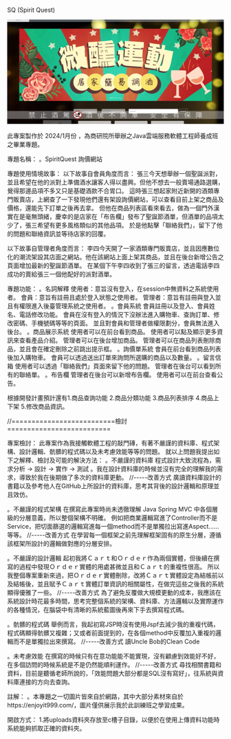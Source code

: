 SQ (Spirit Quest)

![RUNOOB](sq.png)

此專案製作於 2024/1月份 ，為商研院所舉辦之Java雲端服務軟體工程師養成班之畢業專題。

專題名稱：
。SpiritQuest 詢價網站

專題使用情境故事：
以下故事自會員角度而言：
    張三今天想舉辦一個聖誕派對，並且希望在他的派對上準備酒水讓客人得以盡興。但他不想去一般賣場通路選購，覺得那邊品項不多又只是基礎酒款不合胃口。
    這時張三想起家附近新開的酒類專門販賣店，上網查了一下發現他們還有架設詢價網站，可以查看目前上架之商品及價格，還能先下訂單之後再去拿。
    但他在商品列表區看來看去，做為一個門外漢實在是毫無頭緒，慶幸的是店家在「布告欄」發布了聖誕節酒單，但酒單的品項太少了，張三希望有更多風格類似的其他品項。
    於是他點擊「聯絡我們」，留下了他的問題和聯絡資訊並等待店家的回覆。

以下故事自管理者角度而言：
    李四今天開了一家酒類專門販賣店，並且因應數位化的潮流架設其店面之網站。他在該網站上面上架其商品，並且在後台新增公告之頁面增加最新的聖誕節酒單。
    在某個下午李四收到了張三的留言，透過電話李四成功的賣給張三一個他配好的派對酒單。

專題功能：
。名詞解釋
    使用者：意旨沒有登入，在session中無資料之系統使用者。
    會員：意旨有註冊且處於登入狀態之使用者。
    管理者：意旨有註冊與登入並且有權限進入後臺管理系統之使用者。
。會員系統
    會員註冊以及登入、會員姓名、電話修改功能。
    會員在沒有登入的情況下沒辦法進入購物車、查詢訂單、修改密碼、手機號碼等等的頁面。
    並且對會員和管理者做權限劃分，會員無法進入後台。
。商品展示系統
    使用者可以在前台看到商品。
    使用者可以點及顯示更多資訊來查看產品介紹。
    管理者可以在後台增加商品。
    管理者可以在商品列表刪除商品，並且會在確定刪除之前跳出提示框。
。詢價單系統
    會員在前台看到商品列表後加入購物車。
    會員可以透過送出訂單來詢問所選購的商品以及數量。
。留言信箱
    使用者可以透過「聯絡我們」頁面來留下他的問題。
    管理者在後台可以看到所有的聯絡單。
。布告欄
    管理者在後台可以新增布告欄。
    使用者可以在前台查看公告。

根據開發計畫預計還有1.商品查詢功能  2.商品分類功能  3.商品列表排序  4.商品上下架  5.修改商品資訊。

//==========================檢討==========================

專案檢討：
    此專案作為我接觸軟體工程的敲門磚，有著不嚴謹的資料庫、程式架構、設計邏輯、骯髒的程式碼以及未考慮效能等等的問題。
    就以上問題我提出如下之解釋、檢討及可能的解決方法：
。不嚴謹的資料庫
    程式設計大致流程為，需求分析 -> 設計 -> 實作 -> 測試 。我在設計資料庫的時候並沒有完全的理解我的需求，導致於我在後期做了多次的資料庫更動。
    //-----改善方式
    廣讀資料庫設計的書籍以及參考他人在GitHub上所設計的資料庫，思考其背後的設計邏輯和原理並且效仿。

。不嚴謹的程式架構
    在撰寫此專案時尚未透徹理解 Java Spring MVC 中各個層級的分層意義，所以整個架構不明確。
    例如把商業邏輯寫進了Controller而不是Service，把切面篩選的邏輯寫進每一個method而不是單獨拉出寫進Aspect......等等。
    //-----改善方式
    在學習每一個框架之前先理解框架固有的原生分層，遵循該框架所設計的邏輯做對應的分層安排。

。不嚴謹的設計邏輯
    起初我將Ｃａｒｔ和Ｏｒｄｅｒ作為兩個實體，但後續在撰寫的過程中發現Ｏｒｄｅｒ實體的用處甚微並且和Ｃａｒｔ的重複性很高。
    所以我整個專案重新來過，把Ｏｒｄｅｒ實體刪除，改將Ｃａｒｔ實體設定為結帳前以及結帳後，並且賦予Ｃａｒｔ實體訂單資訊的相關屬性，在做完這些之後我的系統顯得優雅了一些。
    //-----改善方式
    為了避免反覆做大規模更動的成本，我應該在系統設計時花最多時間，思考完整個系統的架構、資料庫、方法邏輯以及實際運作的各種情況，在腦袋中有清晰的系統藍圖後再來下手去撰寫程式碼。

。骯髒的程式碼
    舉例而言，我起初寫JSP時沒有使用Jspf去減少我的重複代碼，程式碼顯得骯髒又複雜；又或者前面提到的，在各個method中反覆加入重複的邏輯而不是單獨拉出來撰寫。
    //-----改善方式
    讀Uncle Bob的Clean Code 

。未考慮效能
    在撰寫的時候只有在意功能能不能實現，沒有顧慮到效能好不好，在多個訪問的時候系統是不是仍然能順利運作。
    //-----改善方式
    尋找相關書籍和資料，目前是聽循老師所說的，「效能問題大部分都是SQL沒有寫好」，往系統與資料庫連接的方向去查詢。

註解：
。本專題之一切圖片皆來自於網路，其中大部分素材來自於https://enjoyit999.com/，圖片僅供展示我於此訓練班之學習成果。

開啟方式：
1.將uploads資料夾存放至c槽子目錄，以便於在使用上傳資料功能時系統能夠抓取正確的資料夾。

